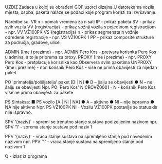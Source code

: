 UZDIZ Zadaca u kojoj su obrađeni GOF uzorci dizajna
U datotekama vozila, mjesta, osoba, paketa nalaze se podaci koje program koristi za izvršavanje.

Naredbe su:
VR n - pomak vremena za n sati
IP - prikaz paketa
SV - prikaz svih vozila 
VV {registracija} - prikaz vožnji vozila s pojedinom registracijom - npr. VV VŽ100PK
VS {registracija} n - prikaz segmenata n vožnje određene registracije - npr. VS VŽ100PK 1
PP - prikaz composite strukture za područja, gradove, ulice

ADMIN {Ime i prezime} - npr. ADMIN Pero Kos - pretvara korisnka Pero Kos u admina, a to je priprema za proxy.
PROXY {Ime i prezime} - npr. PROXY Pero Kos - pretplacuje korisnika kao Observera svim paketima
UNPROXY {Ime i prezime} - npr. korisnik Pero Kos - vise ne prima obavijesti za nijedan paket

PO 'primatelja/pošiljatelja' paket [D | N]
  ● D – šalju se obavijesti
  ● N – ne šalju se obavijesti
  Npr. PO 'Pero Kos' N CROVŽ0001 - N - korisnik Pero Kos više ne prima obavijesti za pakete
  
PS
Sintaksa:
■ PS vozilo [A | NI | NA]
  ● A – aktivno
  ● NI – nije ispravno
  ● NA nije aktivno
  Npr.  PS VŽ100PK NI - Vozilu VŽ100PK postavlja se status da nije ispravno.

SPV '{naziv}' - spremi se trenutno stanje sustava pod zeljenim nazivom
npr. SPV '1' - sprema stanje sustava pod naziv 1

PPV '{naziv}' - vraca stanje sustava na spremljeno stanje pod navedenim nazivom
npr. PPV '1' - vraca stanje sustava na spremljeno stanje pod nazivom 1

Q - izlaz iz programa
